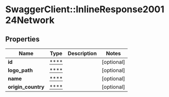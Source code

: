 # SwaggerClient::InlineResponse200124Network

## Properties
Name | Type | Description | Notes
------------ | ------------- | ------------- | -------------
**id** | [****](.md) |  | [optional] 
**logo_path** | [****](.md) |  | [optional] 
**name** | [****](.md) |  | [optional] 
**origin_country** | [****](.md) |  | [optional] 

